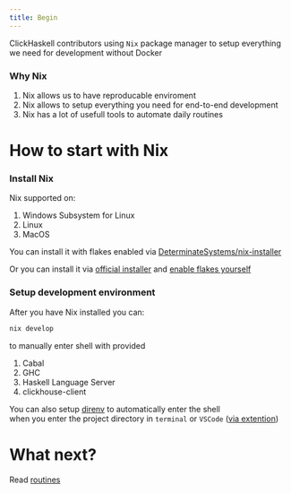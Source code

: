 ```yaml
---
title: Begin
---
```


ClickHaskell contributors using `Nix` package manager to setup everything we need for development without Docker

### Why Nix

1. Nix allows us to have reproducable enviroment
2. Nix allows to setup everything you need for end-to-end development
3. Nix has a lot of usefull tools to automate daily routines


# How to start with Nix

### Install Nix

Nix supported on:

1. Windows Subsystem for Linux
2. Linux
3. MacOS

You can install it with flakes enabled via [DeterminateSystems/nix-installer](https://github.com/DeterminateSystems/nix-installer)

Or you can install it via [official installer](https://nixos.org/download/) and [enable flakes yourself](https://nixos.wiki/wiki/Flakes)

### Setup development environment

After you have Nix installed you can:
```sh
nix develop
```
to manually enter shell with provided

1. Cabal
2. GHC
3. Haskell Language Server
4. clickhouse-client

You can also setup [direnv]() to automatically enter the shell \
when you enter the project directory in `terminal` or `VSCode` ([via extention](https://marketplace.visualstudio.com/items?itemName=mkhl.direnv))

# What next?
Read [routines](/documentation/developer/routines.html)
